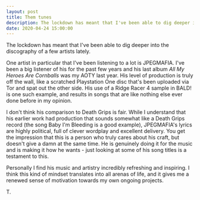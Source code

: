 ```yaml
---
layout: post
title: Them tunes
description: The lockdown has meant that I've been able to dig deeper into the discography of a few artists lately
date: 2020-04-24 15:00:00
---
```


The lockdown has meant that I've been able to dig deeper into the discography of a few artists lately.

<!--more-->

One artist in particular that I've been listening to a lot is JPEGMAFIA. I've been a big listener of his for the past few years and his last album *All My Heroes Are Cornballs* was my AOTY last year. His level of production is truly off the wall, like a scratched Playstation One disc that's been uploaded via Tor and spat out the other side. His use of a Ridge Racer 4 sample in BALD! is one such example, and results in songs that are like nothing else ever done before in my opinion.

I don't think his comparison to Death Grips is fair. While I understand that his earlier work had production that sounds somewhat like a Death Grips record (the song Baby I'm Bleeding is a good example), JPEGMAFIA's lyrics are highly political, full of clever wordplay and excellent delivery. You get the impression that this is a person who truly cares about his craft, but doesn't give a damn at the same time. He is genuinely doing it for the music and is making it how he wants - just looking at some of his song titles is a testament to this.

Personally I find his music and artistry incredibly refreshing and inspiring. I think this kind of mindset translates into all arenas of life, and it gives me a renewed sense of motivation towards my own ongoing projects.

T.